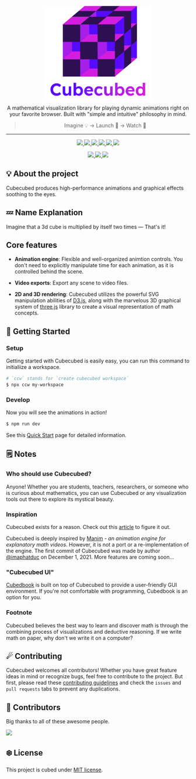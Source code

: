 <!-- # Cubecubed - A Math Visualization Engine -->

<p align="center">
  <img
    width="300"
    src="./assets/svg/logo.svg"
    align="center" hspace="12"
    alt="Cubecubed - A Math Visualization Library"
  />
  <p align="center">A mathematical visualization library for playing dynamic animations right on your favorite browser. Built with "simple and intuitive" philosophy in mind.</p>
  <blockquote align="center">Imagine 💡 → Launch 🚀 → Watch 🍿</blockquote>
  <hr>
  <p align="center">
    <a href="https://www.npmjs.com/package/cubecubed">
      <img src="https://img.shields.io/badge/d3.js-F9A03C?style=for-the-badge&logo=d3.js&logoColor=white" />
      <img src="https://img.shields.io/badge/threejs-black?style=for-the-badge&logo=three.js&logoColor=white" />
      <img src="https://img.shields.io/badge/TypeScript-007ACC?style=for-the-badge&logo=typescript&logoColor=white" />
      <img src="https://img.shields.io/badge/Vite-B73BFE?style=for-the-badge&logo=vite&logoColor=FFD62E" />
      <img src="https://img.shields.io/badge/eslint-3A33D1?style=for-the-badge&logo=eslint&logoColor=white" />
      <img src="https://img.shields.io/badge/prettier-1A2C34?style=for-the-badge&logo=prettier&logoColor=F7BA3E" />
    </a>
  </p>
  <p align="center">
    <a href="https://www.npmjs.com/package/cubecubed">
      <img src="https://img.shields.io/github/workflow/status/imaphatduc/cubecubed/CI?label=CI&labelColor=000&logo=github&style=for-the-badge" />
      <img src="https://img.shields.io/npm/v/cubecubed?color=cb3837&labelColor=000&logo=npm&style=for-the-badge" />
      <img src="https://img.shields.io/github/license/imaphatduc/cubecubed?color=560bff&labelColor=000&style=for-the-badge" />
    </a>
  </p>
</p>

## 💡 About the project

Cubecubed produces high-performance animations and graphical effects soothing to the eyes.

## 💤 Name Explanation

Imagine that a 3d cube is multiplied by itself two times — That's it!

## Core features

- **Animation engine**: Flexible and well-organized animtion controls. You don't need to explicitly manipulate time for each animation, as it is controlled behind the scene.

- **Video exports**: Export any scene to video files.

- **2D and 3D rendering**: Cubecubed utilizes the powerful SVG manipulation abilities of [D3.js](https://github.com/d3/d3), along with the marvelous 3D graphical system of [three.js](https://github.com/mrdoob/three.js) library to create a visual representation of math concepts.

## 🚀 Getting Started

### Setup

Getting started with Cubecubed is easily easy, you can run this command to initialiize a workspace.

```sh
# `ccw` stands for `create cubecubed workspace`
$ npx ccw my-workspace
```

### Develop

Now you will see the animations in action!

```sh
$ npm run dev
```

See this [Quick Start](https://imaphatduc.github.io/cubecubed/#/quickstart) page for detailed information.

## 🗒️ Notes

### Who should use Cubecubed?

Anyone! Whether you are students, teachers, researchers, or someone who is curious about mathematics, you can use Cubecubed or any visualization tools out there to explore its mystical beauty.

### Inspiration

Cubecubed exists for a reason. Check out this [article](https://dev.to/imaphatduc/my-story-with-cubecubed-2da2) to figure it out.

Cubecubed is deeply inspired by [Manim](https://github.com/3b1b/manim) - _an animation engine for explanatory math videos_. However, it is not a port or a re-implementation of the engine. The first commit of Cubecubed was made by author [@imaphatduc](https://github.com/imaphatduc) on December 1, 2021. More features are coming soon...

### "Cubecubed UI"

[Cubedbook](https://github.com/imaphatduc/cubedbook) is built on top of Cubecubed to provide a user-friendly GUI environment. If you're not comfortable with programming, Cubedbook is an option for you.

### Footnote

Cubecubed believes the best way to learn and discover math is through the combining process of visualizations and deductive reasoning. If we write math on paper, why don't we write it on a computer?

## ☄ Contributing

Cubecubed welcomes all contributors! Whether you have great feature ideas in mind or recognize bugs, feel free to contribute to the project. But first, please read these [contributing guidelines](https://github.com/imaphatduc/cubecubed/blob/master/CONTRIBUTING.md) and check the `issues` and `pull requests` tabs to prevent any duplications.

## 🥳 Contributors

Big thanks to all of these awesome people.

<a href="https://github.com/imaphatduc/cubecubed/graphs/contributors">
  <img src="https://contrib.rocks/image?repo=imaphatduc/cubecubed" />
</a>

## ❄️ License

This project is cubed under [MIT license](https://github.com/imaphatduc/cubecubed/blob/master/LICENSE).

